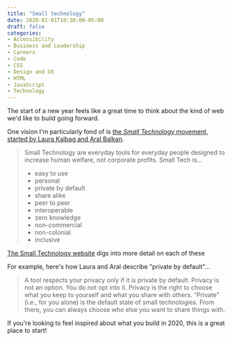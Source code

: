 ```yaml
---
title: "Small technology"
date: 2020-01-01T10:30:00-05:00
draft: false
categories:
- Accessibility
- Business and Leadership
- Careers
- Code
- CSS
- Design and UX
- HTML
- JavaScript
- Technology
---
```


The start of a new year feels like a great time to think about the kind of web we'd like to build going forward.

One vision I'm particularly fond of is [the *Small Technology* movement, started by Laura Kalbag and Aral Balkan](https://small-tech.org/about/#small-technology).

> Small Technology are everyday tools for everyday people designed to increase human welfare, not corporate profits. Small Tech is...
>
> - easy to use
> - personal
> - private by default
> - share alike
> - peer to peer
> - interoperable
> - zero knowledge
> - non-commercial
> - non-colonial
> - inclusive

[The Small Technology website](https://small-tech.org/about/#small-technology) digs into more detail on each of these

For example, here's how Laura and Aral describe "private by default"...

> A tool respects your privacy only if it is private by default. Privacy is not an option. You do not opt into it. Privacy is the right to choose what you keep to yourself and what you share with others. “Private” (i.e., for you alone) is the default state of small technologies. From there, you can always choose who else you want to share things with.

If you're looking to feel inspired about what you build in 2020, this is a great place to start!